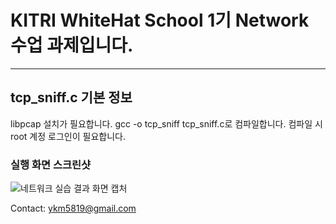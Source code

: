 # KITRI WhiteHat School 1기 Network 수업 과제입니다.
---
## tcp_sniff.c 기본 정보
libpcap 설치가 필요합니다.
gcc -o tcp_sniff tcp_sniff.c로 컴파일합니다.
컴파일 시 root 계정 로그인이 필요합니다.

### 실행 화면 스크린샷
![네트워크 실습 결과 화면 캡처](https://github.com/GyeongminY/WhiteHatSchool/assets/142128469/ce7a482b-506e-4286-ba53-0e1c884e9c46)

Contact: ykm5819@gmail.com
